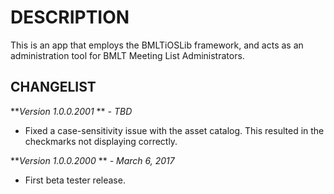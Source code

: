 DESCRIPTION
===========

This is an app that employs the BMLTiOSLib framework, and acts as an administration tool for BMLT Meeting List Administrators.

CHANGELIST
----------
***Version 1.0.0.2001* ** *- TBD*
- Fixed a case-sensitivity issue with the asset catalog. This resulted in the checkmarks not displaying correctly.

***Version 1.0.0.2000* ** *- March 6, 2017*

- First beta tester release.
